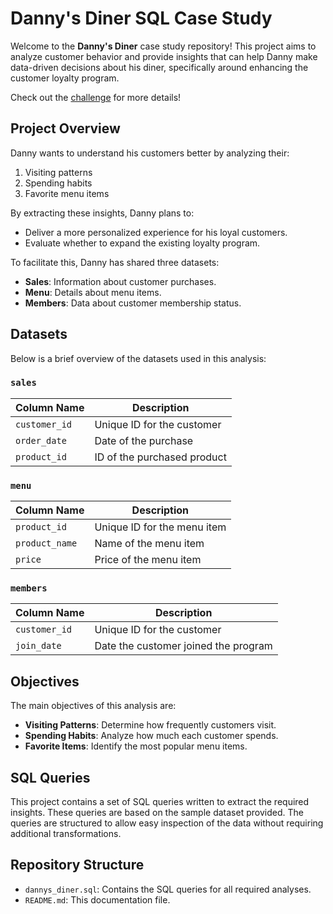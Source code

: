 # Danny's Diner SQL Case Study

Welcome to the **Danny's Diner** case study repository! This project aims to analyze customer behavior and provide insights that can help Danny make data-driven decisions about his diner, specifically around enhancing the customer loyalty program.

Check out the [challenge](https://8weeksqlchallenge.com/case-study-1/) for more details!

## Project Overview

Danny wants to understand his customers better by analyzing their:
1. Visiting patterns
2. Spending habits
3. Favorite menu items

By extracting these insights, Danny plans to:
- Deliver a more personalized experience for his loyal customers.
- Evaluate whether to expand the existing loyalty program.

To facilitate this, Danny has shared three datasets:
- **Sales**: Information about customer purchases.
- **Menu**: Details about menu items.
- **Members**: Data about customer membership status.

## Datasets

Below is a brief overview of the datasets used in this analysis:

### `sales`
| Column Name  | Description                 |
|--------------|-----------------------------|
| `customer_id`| Unique ID for the customer  |
| `order_date` | Date of the purchase        |
| `product_id` | ID of the purchased product |

### `menu`
| Column Name  | Description                   |
|--------------|-------------------------------|
| `product_id` | Unique ID for the menu item   |
| `product_name` | Name of the menu item       |
| `price`      | Price of the menu item        |

### `members`
| Column Name  | Description                      |
|--------------|----------------------------------|
| `customer_id`| Unique ID for the customer       |
| `join_date`  | Date the customer joined the program |


## Objectives

The main objectives of this analysis are:
- **Visiting Patterns**: Determine how frequently customers visit.
- **Spending Habits**: Analyze how much each customer spends.
- **Favorite Items**: Identify the most popular menu items.

## SQL Queries

This project contains a set of SQL queries written to extract the required insights. These queries are based on the sample dataset provided. The queries are structured to allow easy inspection of the data without requiring additional transformations.

## Repository Structure

- `dannys_diner.sql`: Contains the SQL queries for all required analyses.
- `README.md`: This documentation file.




